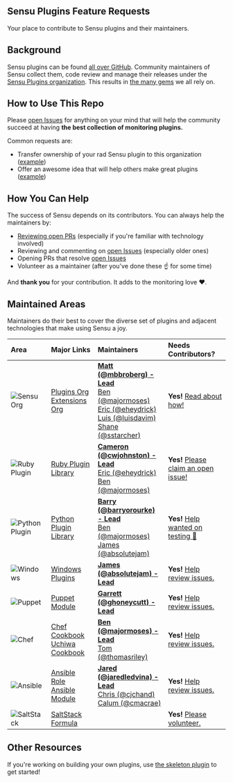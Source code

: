 ## Sensu Plugins Feature Requests

Your place to contribute to Sensu plugins and their maintainers.

## Background

Sensu plugins can be found [all over GitHub](https://github.com/search?utf8=%E2%9C%93&q=sensu-plugin&type=). Community maintainers of Sensu collect them, code review and manage their releases under the [Sensu Plugins organization](https://github.com/sensu-plugins). This results in [the many gems](https://rubygems.org/search?utf8=%E2%9C%93&query=sensu-plugin) we all rely on.

## How to Use This Repo

Please [open Issues](https://github.com/sensu-plugins/sensu-plugins-feature-requests/issues) for anything on your mind that will help the community succeed at having **the best collection of monitoring plugins.**

Common requests are:

* Transfer ownership of your rad Sensu plugin to this organization ([example][1])
* Offer an awesome idea that will help others make great plugins ([example][3])

## How You Can Help

The success of Sensu depends on its contributors. You can always help the maintainers by:

* [Reviewing open PRs][4] (especially if you're familiar with technology involved)
* Reviewing and commenting on [open Issues][5] (especially older ones)
* Opening PRs that resolve [open Issues][5]
* Volunteer as a maintainer (after you've done these :point_up: for some time)

And **thank you** for your contribution. It adds to the monitoring love :heart:.

## Maintained Areas

Maintainers do their best to cover the diverse set of plugins and adjacent technologies that make using Sensu a joy.

| Area                         | Major Links                                                    | Maintainers                                                                                                                                        | Needs Contributors?                                                                           |
|:-----------------------------|:---------------------------------------------------------------|:---------------------------------------------------------------------------------------------------------------------------------------------------|:----------------------------------------------------------------------------------------------|
| ![Sensu Org][sensu_pic]      | [Plugins Org][plug_org]</br>[Extensions Org][ext_org]          | **[Matt (@mbbroberg) - Lead][11]**</br>[Ben (@majormoses)][9]</br>[Eric (@eheydrick)][10]</br>[Luis (@luisdavim)][12]</br>[Shane (@sstarcher)][13] | **Yes!** [Read about how!][volunteer]                                                         |
| ![Ruby Plugin][ruby_pic]     | [Ruby Plugin Library][ruby_lib]                                | **[Cameron (@cwjohnston) - Lead][17]**</br>[Eric (@eheydrick)][10]</br>[Ben (@majormoses)][9]                                                      | **Yes!** [Please claim an open issue!](https://github.com/sensu-plugins/sensu-plugin/issues)  |
| ![Python Plugin][python_pic] | [Python Plugin Library][py_lib]                                | **[Barry (@barryorourke) - Lead][14]**</br>[Ben (@majormoses)][9]</br>[James (@absolutejam)][22]                                                   | **Yes!** [Help wanted on testing 🙏][py_helpwanted]                                           |
| ![Windows][windows_pic]      | [Windows Plugins][windows]                                     | **[James (@absolutejam) - Lead][22]**                                                                                                              | **Yes!** [Help review issues.](https://github.com/sensu-plugins/sensu-plugins-windows/issues) |
| ![Puppet][puppet_pic]        | [Puppet Module][puppet]                                        | **[Garrett (@ghoneycutt) - Lead](https://github.com/ghoneycutt)**                                                                                  | **Yes!** [Help review issues.](https://github.com/sensu/sensu-puppet/issues)                  |
| ![Chef][chef_pic]            | [Chef Cookbook][chef_sensu]</br>[Uchiwa Cookbook][chef_uchiwa] | **[Ben (@majormoses) - Lead][9]**</br>[Tom (@thomasriley)][18]                                                                                     | **Yes!** [Help review issues.](https://github.com/sensu/sensu-chef/issues)                    |
| ![Ansible][ansible_pic]      | [Ansible Role][ansible]</br>[Ansible Module][ans_module]       | **[Jared (@jaredledvina) - Lead][19]**</br>[Chris (@cjchand)][21]</br>[Calum (@cmacrae)][20]                                                       | **Yes!** [Help review issues.](https://github.com/sensu/sensu-ansible/issues)                 |
| ![SaltStack][salt_pic]       | [SaltStack Formula][saltstack]                                 |                                                                                                                                                    | **Yes!** [Please volunteer.](https://github.com/sensu-plugins/community/issues/79)            |

[sensu_pic]: https://avatars0.githubusercontent.com/u/10713628?s=50
[ruby_pic]: https://avatars2.githubusercontent.com/u/210414?s=50
[python_pic]: https://avatars0.githubusercontent.com/u/1525981?s=50
[windows_pic]: https://user-images.githubusercontent.com/1744971/32962538-aff30f08-cb81-11e7-86c2-b8aa226d211d.png
[puppet_pic]: https://avatars1.githubusercontent.com/u/9100?s=50
[chef_pic]: https://avatars3.githubusercontent.com/u/29740?s=50
[salt_pic]: https://avatars2.githubusercontent.com/u/1147473?s=50
[ansible_pic]: https://avatars1.githubusercontent.com/u/1507452?s=50
[plug_org]: https://github.com/sensu-plugins
[ext_org]: https://github.com/sensu-extensions
[ruby_lib]: https://github.com/sensu-plugins/sensu-plugin
[py_lib]: https://github.com/sensu-plugins/sensu-plugin-python
[windows]: https://github.com/sensu-plugins/sensu-plugins-windows
[saltstack]: https://github.com/sensu/sensu-salt
[puppet]: https://github.com/sensu/sensu-puppet
[chef_sensu]: https://github.com/sensu/sensu-chef
[chef_uchiwa]: https://github.com/sensu/uchiwa-chef
[ansible]: https://github.com/sensu/sensu-ansible
[ans_module]: https://github.com/ansible/ansible/tree/devel/lib/ansible/modules/monitoring
[volunteer]: https://github.com/sensu-plugins/community/blob/master/CONTRIBUTING.md
[py_helpwanted]: https://github.com/sensu-plugins/sensu-plugin-python/issues?q=is%3Aissue+is%3Aopen+label%3A%22Status%3A+Help+Wanted%22
[11]: https://github.com/sstarcher
[9]: https://github.com/majormoses
[10]: https://github.com/eheydrick
[12]: https://github.com/luisdavim
[13]: https://github.com/sstarcher
[15]: https://github.com/mattyjones
[14]: https://github.com/barryorourke
[16]: https://github.com/calebhailey
[17]: https://github.com/cwjohnston
[18]: https://github.com/thomasriley
[19]: https://github.com/jaredledvina
[20]: https://github.com/cmacrae
[21]: https://github.com/cjchand
[22]: https://github.com/absolutejam

## Other Resources

If you're working on building your own plugins, use [the skeleton plugin](https://github.com/sensu-plugins/sensu-plugins-skel) to get started!


[1]: https://github.com/sensu-plugins/sensu-plugins-feature-requests/issues/23
[2]: https://github.com/sensu-plugins/sensu-plugins-feature-requests/issues/17
[3]: https://github.com/sensu-plugins/sensu-plugins-feature-requests/issues/19
[4]: https://github.com/pulls?utf8=%E2%9C%93&q=is%3Aopen+is%3Apr+user%3Asensu-plugins
[5]: https://github.com/issues?q=is%3Aopen+is%3Aissue+user%3Asensu-plugins+sort%3Acomments-desc
